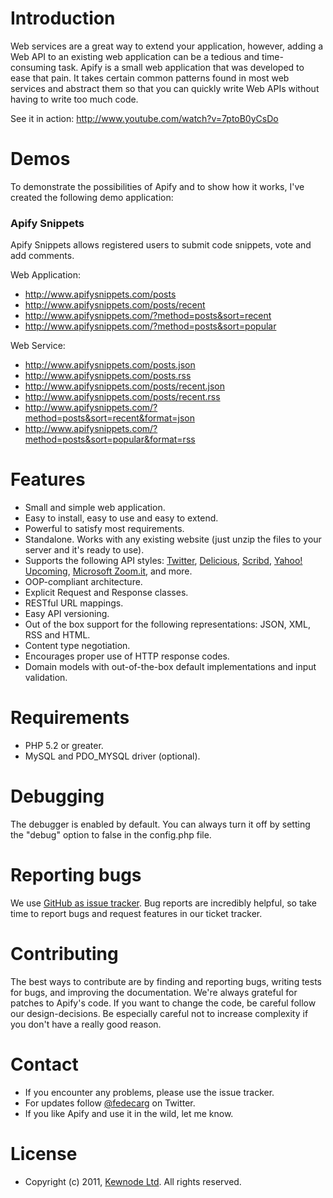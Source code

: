 # Introduction

Web services are a great way to extend your application, however,
adding a Web API to an existing web application can be a tedious and
time-consuming task. Apify is a small web application that was developed
to ease that pain. It takes certain common patterns found in most web
services and abstract them so that you can quickly write Web APIs
without having to write too much code.

See it in action: http://www.youtube.com/watch?v=7ptoB0yCsDo

# Demos 

To demonstrate the possibilities of Apify and to show how it works, I've created the following demo application:

### Apify Snippets

Apify Snippets allows registered users to submit code snippets, vote and add comments.

Web Application:

- http://www.apifysnippets.com/posts
- http://www.apifysnippets.com/posts/recent
- http://www.apifysnippets.com/?method=posts&sort=recent
- http://www.apifysnippets.com/?method=posts&sort=popular

Web Service:

- http://www.apifysnippets.com/posts.json
- http://www.apifysnippets.com/posts.rss
- http://www.apifysnippets.com/posts/recent.json
- http://www.apifysnippets.com/posts/recent.rss
- http://www.apifysnippets.com/?method=posts&sort=recent&format=json
- http://www.apifysnippets.com/?method=posts&sort=popular&format=rss

# Features

- Small and simple web application.
- Easy to install, easy to use and easy to extend.
- Powerful to satisfy most requirements.
- Standalone. Works with any existing website (just unzip the files to your server and it's ready to use).
- Supports the following API styles: [Twitter][1], [Delicious][2], [Scribd][3], [Yahoo! Upcoming][4], [Microsoft Zoom.it][5], and more.
- OOP-compliant architecture.
- Explicit Request and Response classes.
- RESTful URL mappings.
- Easy API versioning.
- Out of the box support for the following representations: JSON, XML, RSS and HTML.
- Content type negotiation.
- Encourages proper use of HTTP response codes.
- Domain models with out-of-the-box default implementations and input validation.

# Requirements

- PHP 5.2 or greater.
- MySQL and PDO_MYSQL driver (optional).

# Debugging

The debugger is enabled by default. You can always turn it off by
setting the "debug" option to false in the config.php file.

# Reporting bugs

We use [GitHub as issue tracker][6]. Bug reports are incredibly helpful, so take time to report bugs and request features in our ticket tracker.

# Contributing

The best ways to contribute are by finding and reporting bugs, writing tests for bugs, and improving the documentation. We're always grateful for patches to Apify's code. If you want to change the code, be careful follow our design-decisions. Be especially careful not to increase complexity if you don't have a really good reason.

# Contact

- If you encounter any problems, please use the issue tracker.
- For updates follow [@fedecarg][7] on Twitter.
- If you like Apify and use it in the wild, let me know.

# License

- Copyright (c) 2011, [Kewnode Ltd][8]. All rights reserved.


[1]: href="https://dev.twitter.com/docs/api
[2]: href="http://www.delicious.com/help/api
[3]: http://www.scribd.com/developers
[4]: http://upcoming.yahoo.com/services/api/
[5]: http://zoom.it/pages/api/
[6]: https://github.com/apify/apify-library/issues
[7]: https://twitter.com/fedecarg
[8]: http://www.kewnode.com/

